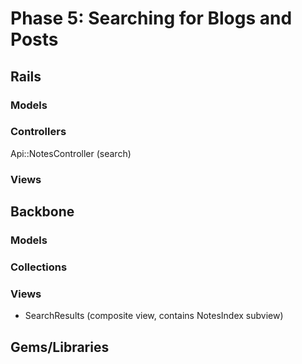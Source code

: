 # Phase 5: Searching for Blogs and Posts

## Rails
### Models

### Controllers
Api::NotesController (search)

### Views

## Backbone
### Models

### Collections

### Views
* SearchResults (composite view, contains NotesIndex subview)

## Gems/Libraries
